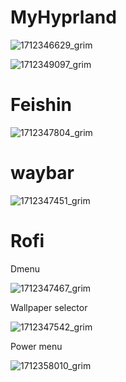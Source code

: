 # MyHyprland 


![1712346629_grim](https://github.com/DHDcc/MyHyprland/assets/146121644/026252c2-88cd-4a56-a18c-032b5f670f92)

![1712349097_grim](https://github.com/DHDcc/MyHyprland/assets/146121644/3985a0ab-00e0-4868-baea-529a83feeca4)


# Feishin 

![1712347804_grim](https://github.com/DHDcc/MyHyprland/assets/146121644/d84a2cc1-7ee8-454f-b86e-3688419fb118)


# waybar

![1712347451_grim](https://github.com/DHDcc/MyHyprland/assets/146121644/8d3e2e0b-328d-417b-b97c-7eb216222774)


# Rofi

Dmenu

![1712347467_grim](https://github.com/DHDcc/MyHyprland/assets/146121644/7bdfb293-e26c-4553-ae5b-e17f31ac2591)

Wallpaper selector

![1712347542_grim](https://github.com/DHDcc/MyHyprland/assets/146121644/75ae9fad-ecf4-4afa-b66e-0689891c01f4)


Power menu

![1712358010_grim](https://github.com/DHDcc/MyHyprland/assets/146121644/9d038021-3a2a-472d-8beb-be7c5b7b93bb)




